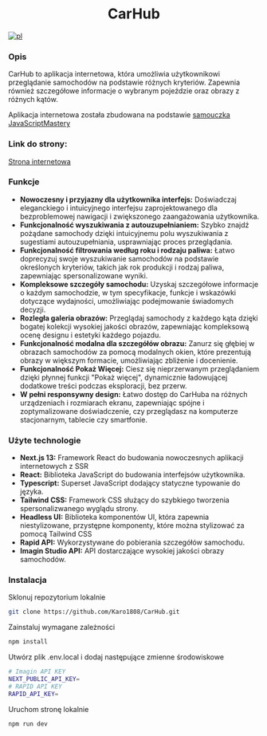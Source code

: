 <div align="center">
  <h1>CarHub</h1>  
</div>

[![pl](https://img.shields.io/badge/lang-en-red.svg)](https://github.com/Karo1808/CarHub/blob/master/README.md)

### Opis

CarHub to aplikacja internetowa, która umożliwia użytkownikowi przeglądanie samochodów na podstawie różnych kryteriów. Zapewnia również szczegółowe informacje o wybranym pojeździe oraz obrazy z różnych kątów.

Aplikacja internetowa została zbudowana na podstawie [samouczka JavaScriptMastery](https://www.youtube.com/watch?v=pUNSHPyVryU&pp=ygUZamF2YXNjcmlwdCBtYXN0ZXJ5IGNhcmh1Yg%3D%3D)

### Link do strony:

[Strona internetowa](https://car-hub-karo.vercel.app/)

### Funkcje

- **Nowoczesny i przyjazny dla użytkownika interfejs:** Doświadczaj eleganckiego i intuicyjnego interfejsu zaprojektowanego dla bezproblemowej nawigacji i zwiększonego zaangażowania użytkownika.
- **Funkcjonalność wyszukiwania z autouzupełnianiem:** Szybko znajdź pożądane samochody dzięki intuicyjnemu polu wyszukiwania z sugestiami autouzupełniania, usprawniając proces przeglądania.
- **Funkcjonalność filtrowania według roku i rodzaju paliwa:** Łatwo doprecyzuj swoje wyszukiwanie samochodów na podstawie określonych kryteriów, takich jak rok produkcji i rodzaj paliwa, zapewniając spersonalizowane wyniki.
- **Kompleksowe szczegóły samochodu:** Uzyskaj szczegółowe informacje o każdym samochodzie, w tym specyfikacje, funkcje i wskazówki dotyczące wydajności, umożliwiając podejmowanie świadomych decyzji.
- **Rozległa galeria obrazów:** Przeglądaj samochody z każdego kąta dzięki bogatej kolekcji wysokiej jakości obrazów, zapewniając kompleksową ocenę designu i estetyki każdego pojazdu.
- **Funkcjonalność modalna dla szczegółów obrazu:** Zanurz się głębiej w obrazach samochodów za pomocą modalnych okien, które prezentują obrazy w większym formacie, umożliwiając zbliżenie i docenienie.
- **Funkcjonalność Pokaż Więcej:** Ciesz się nieprzerwanym przeglądaniem dzięki płynnej funkcji "Pokaż więcej", dynamicznie ładowującej dodatkowe treści podczas eksploracji, bez przerw.
- **W pełni responsywny design:** Łatwo dostęp do CarHuba na różnych urządzeniach i rozmiarach ekranu, zapewniając spójne i zoptymalizowane doświadczenie, czy przeglądasz na komputerze stacjonarnym, tablecie czy smartfonie.

### Użyte technologie

- **Next.js 13:** Framework React do budowania nowoczesnych aplikacji internetowych z SSR
- **React:** Biblioteka JavaScript do budowania interfejsów użytkownika.
- **Typescript:** Superset JavaScript dodający statyczne typowanie do języka.
- **Tailwind CSS:** Framework CSS służący do szybkiego tworzenia spersonalizwanego wyglądu strony.
- **Headless UI:** Biblioteka komponentów UI, która zapewnia niestylizowane, przystępne komponenty, które można stylizować za pomocą Tailwind CSS
- **Rapid API:** Wykorzystywane do pobierania szczegółów samochodu.
- **Imagin Studio API:** API dostarczające wysokiej jakości obrazy samochodów.

### Instalacja

Sklonuj repozytorium lokalnie

```bash
git clone https://github.com/Karo1808/CarHub.git
```

Zainstaluj wymagane zależności

```bash
npm install
```

Utwórz plik .env.local i dodaj następujące zmienne środowiskowe

```bash
# Imagin API KEY
NEXT_PUBLIC_API_KEY=
# RAPID API KEY
RAPID_API_KEY=
```

Uruchom stronę lokalnie

```bash
npm run dev
```
